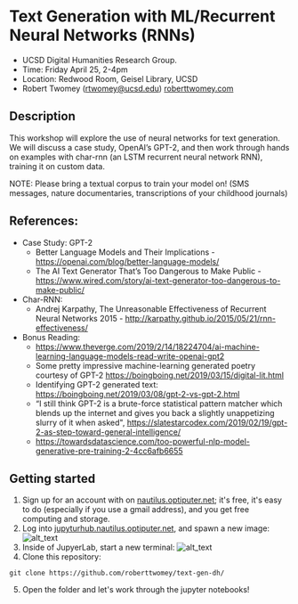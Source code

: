 # Text Generation with ML/Recurrent Neural Networks (RNNs)

- UCSD Digital Humanities Research Group. 
- Time: Friday April 25, 2-4pm
- Location: Redwood Room, Geisel Library, UCSD
- Robert Twomey (rtwomey@ucsd.edu) [roberttwomey.com](roberttwomey.com)

## Description
This workshop will explore the use of neural networks for text generation. We will discuss a case study, OpenAI’s GPT-2, and then work through hands on examples with char-rnn (an LSTM recurrent neural network RNN), training it on custom data. 

NOTE: Please bring a textual corpus to train your model on! (SMS messages, nature documentaries, transcriptions of your childhood journals)

## References: 

- Case Study: GPT-2 
  - Better Language Models and Their Implications - https://openai.com/blog/better-language-models/
  - The AI Text Generator That’s Too Dangerous to Make Public - https://www.wired.com/story/ai-text-generator-too-dangerous-to-make-public/
- Char-RNN: 
  - Andrej Karpathy, The Unreasonable Effectiveness of Recurrent Neural Networks 2015 - http://karpathy.github.io/2015/05/21/rnn-effectiveness/
- Bonus Reading:
  - https://www.theverge.com/2019/2/14/18224704/ai-machine-learning-language-models-read-write-openai-gpt2
  - Some pretty impressive machine-learning generated poetry courtesy of GPT-2 https://boingboing.net/2019/03/15/digital-lit.html
  - Identifying GPT-2 generated text: https://boingboing.net/2019/03/08/gpt-2-vs-gpt-2.html
  - “I still think GPT-2 is a brute-force statistical pattern matcher which blends up the internet and gives you back a slightly unappetizing slurry of it when asked", https://slatestarcodex.com/2019/02/19/gpt-2-as-step-toward-general-intelligence/
  - https://towardsdatascience.com/too-powerful-nlp-model-generative-pre-training-2-4cc6afb6655

## Getting started
1. Sign up for an account with on [nautilus.optiputer.net](nautilus.optiputer.net); it's free, it's easy to do (especially if you use a gmail address), and you get free computing and storage.
2. Log into [jupyturhub.nautilus.optiputer.net](jupyturhub.nautilus.optiputer.net), and spawn a new image: 
![alt_text](https://raw.githubusercontent.com/roberttwomey/text-gen-dh/master/images/jupyterhub_launch.png "Login Screen")
3. Inside of JupyerLab, start a new terminal:
![alt_text](https://raw.githubusercontent.com/roberttwomey/text-gen-dh/master/images/launch_terminal.png "Launch Terminal")
4. Clone this repository: 

```git clone https://github.com/roberttwomey/text-gen-dh/```

5. Open the folder and let's work through the jupyter notebooks!
